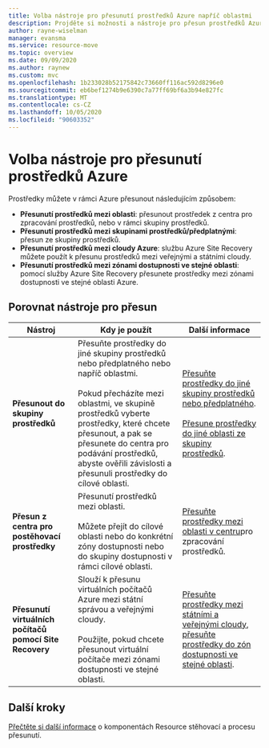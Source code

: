 ```yaml
---
title: Volba nástroje pro přesunutí prostředků Azure napříč oblastmi
description: Projděte si možnosti a nástroje pro přesun prostředků Azure napříč oblastmi.
author: rayne-wiselman
manager: evansma
ms.service: resource-move
ms.topic: overview
ms.date: 09/09/2020
ms.author: raynew
ms.custom: mvc
ms.openlocfilehash: 1b233028b52175842c73660ff116ac592d8296e0
ms.sourcegitcommit: eb6bef1274b9e6390c7a77ff69bf6a3b94e827fc
ms.translationtype: MT
ms.contentlocale: cs-CZ
ms.lasthandoff: 10/05/2020
ms.locfileid: "90603352"
---
```

# <a name="choose-a-tool-for-moving-azure-resources"></a>Volba nástroje pro přesunutí prostředků Azure

Prostředky můžete v rámci Azure přesunout následujícím způsobem:

- **Přesunutí prostředků mezi oblasti**: přesunout prostředek z centra pro zpracování prostředků, nebo v rámci skupiny prostředků. 
- **Přesunutí prostředků mezi skupinami prostředků/předplatnými**: přesun ze skupiny prostředků. 
- **Přesunutí prostředků mezi cloudy Azure**: službu Azure Site Recovery můžete použít k přesunu prostředků mezi veřejnými a státními cloudy.
- **Přesunutí prostředků mezi zónami dostupnosti ve stejné oblasti**: pomocí služby Azure Site Recovery přesunete prostředky mezi zónami dostupnosti ve stejné oblasti Azure.


## <a name="compare-move-tools"></a>Porovnat nástroje pro přesun

**Nástroj** | **Kdy je použít** | **Další informace**
--- | --- | ---
**Přesunout do skupiny prostředků** | Přesuňte prostředky do jiné skupiny prostředků nebo předplatného nebo napříč oblastmi.<br/><br/> Pokud přecházíte mezi oblastmi, ve skupině prostředků vyberte prostředky, které chcete přesunout, a pak se přesunete do centra pro podávání prostředků, abyste ověřili závislosti a přesunuli prostředky do cílové oblasti. | [Přesuňte prostředky do jiné skupiny prostředků nebo předplatného](../azure-resource-manager/management/move-resource-group-and-subscription.md).<br/><br/> [Přesune prostředky do jiné oblasti ze skupiny prostředků](move-region-within-resource-group.md).
**Přesun z centra pro postěhovací prostředky** | Přesunutí prostředků mezi oblasti. <br/><br/> Můžete přejít do cílové oblasti nebo do konkrétní zóny dostupnosti nebo do skupiny dostupnosti v rámci cílové oblasti. | [Přesuňte prostředky mezi oblasti v centru]()pro zpracování prostředků.
**Přesunutí virtuálních počítačů pomocí Site Recovery** | Slouží k přesunu virtuálních počítačů Azure mezi státní správou a veřejnými cloudy.<br/><br/> Použijte, pokud chcete přesunout virtuální počítače mezi zónami dostupnosti ve stejné oblasti. |[Přesuňte prostředky mezi státními a veřejnými cloudy](../site-recovery/region-move-cross-geos.md), [přesuňte prostředky do zón dostupnosti ve stejné oblasti](../site-recovery/azure-to-azure-how-to-enable-zone-to-zone-disaster-recovery.md).

## <a name="next-steps"></a>Další kroky

[Přečtěte si další informace](about-move-process.md) o komponentách Resource stěhovací a procesu přesunutí.
